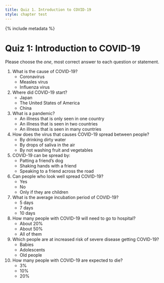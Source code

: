 ```yaml
---
title: Quiz 1. Introduction to COVID-19
style: chapter test
---
```


{% include metadata %}

# Quiz 1: Introduction to COVID-19

Please choose the *one*, most correct answer to each question or statement.

1.  What is the cause of COVID-19?   
    + Coronavirus
    - Measles virus
    - Influenza virus
2.  Where did COVID-19 start?
    - Japan
    - The United States of America
    + China
3.  What is a pandemic?
    - An illness that is only seen in one country
    - An illness that is seen in two countries
    + An illness that is seen in many countries
4.  How does the virus that causes COVID-19 spread between people?
    - By drinking dirty water
    + By drops of saliva in the air
    - By not washing fruit and vegetables
5.  COVID-19 can be spread by:
    - Patting a friend’s dog
    + Shaking hands with a friend
    - Speaking to a friend across the road
6.  Can people who look well spread COVID-19?
    + Yes
    - No
    - Only if they are children
7.  What is the average incubation period of COVID-19?
    + 5 days
    - 7 days
    - 10 days
8.  How many people with COVID-19 will need to go to hospital?
    + About 20%
    - About 50%
    - All of them
9.  Which people are at increased risk of severe disease getting COVID-19?
    - Babies
    - Adolescents
    + Old people
10. How many people with COVID-19 are expected to die?
    + 3%
    - 10%
    - 20%
